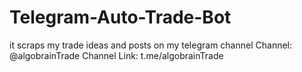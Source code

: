 # Telegram-Auto-Trade-Bot
it scraps my trade ideas and posts on my telegram channel
Channel: @algobrainTrade
Channel Link: t.me/algobrainTrade
